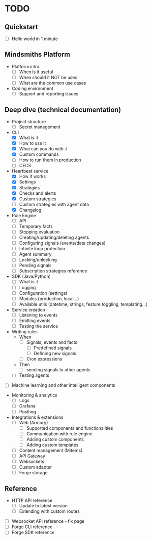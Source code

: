 # TODO

## Quickstart
- [ ] Hello world in 1 minute

## Mindsmiths Platform
- Platform intro
  - [ ] When is it useful
  - [ ] When should it NOT be used
  - [ ] What are the common use cases
- Coding environment
  - [ ] Support and reporting issues

## Deep dive (technical documentation)
- Project structure
  - [ ] Secret management
- CLI
  - [x] What is it
  - [x] How to use it
  - [x] What can you do with it
  - [x] Custom commands
  - [ ] How to run them in production
  - [ ] CECS
- Heartbeat service
  - [x] How it works
  - [x] Settings
  - [x] Strategies
  - [x] Checks and alerts
  - [x] Custom strategies
  - [ ] Custom strategies with agent data
  - [x] Changelog
- Rule Engine
  - [ ] API
  - [ ] Temporary facts
  - [ ] Stopping evaluation
  - [ ] Creating/updating/deleting agents
  - [ ] Configuring signals (events/data changes)
  - [ ] Infinite loop protection
  - [ ] Agent summary
  - [ ] Locking/unlocking
  - [ ] Pending signals
  - [ ] Subscription strategies reference
- SDK (Java/Python)
  - [ ] What is it
  - [ ] Logging
  - [ ] Configuration (settings)
  - [ ] Modules (production, local...)
  - [ ] Available utils (datetime, strings, feature toggling, templating...)
- Service creation
  - [ ] Listening to events
  - [ ] Emitting events
  - [ ] Testing the service
- Writing rules
  - When
    - [ ] Signals, events and facts
      - [ ] Predefined signals
      - [ ] Defining new signals
    - [ ] Cron expressions
  - Then
    - [ ] sending signals to other agents
  - [ ] Testing agents
- [ ] Machine learning and other intelligent components
- Monitoring & analytics
  - [ ] Logs
  - [ ] Grafana
  - [ ] Posthog
- Integrations & extensions
  - [ ] Web (Armory)
    - [ ] Supported components and functionalities
    - [ ] Communication with rule engine
    - [ ] Adding custom components
    - [ ] Adding custom templates
  - [ ] Content management (Mitems)
  - [ ] API Gateway
  - [ ] Websockets
  - [ ] Custom adapter
  - [ ] Forge storage

## Reference
- HTTP API reference
  - [ ] Update to latest version
  - [ ] Extending with custom routes
- [ ] Websocket API reference - fix page
- [ ] Forge CLI reference
- [ ] Forge SDK reference
